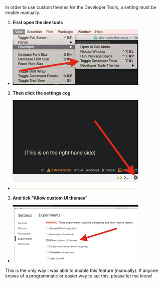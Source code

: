 In order to use custom themes for the Developer Tools, a setting must be enable manually.

1. **First open the dev tools**

  - <img src="assets/1.png" width="400">

2. **Then click the settings cog**

  - <img src="assets/2.png" width="400">

3. **And tick "Allow custom UI themes"**

 - <img src="assets/3.png" width="400">


This is the only way I was able to enable this feature (manually).
If anyone knows of a programmatic or easier way to set this, please let me know!
